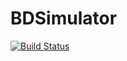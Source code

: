 # BDSimulator

[![Build Status](https://github.com/cmarkak/BDSimulator.jl/actions/workflows/CI.yml/badge.svg?branch=main)](https://github.com/cmarkak/BDSimulator.jl/actions/workflows/CI.yml?query=branch%3Amain)
